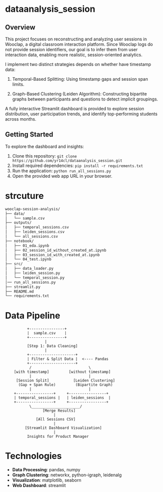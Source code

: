 # dataanalysis_session
## Overview
This project focuses on reconstructing and analyzing user sessions in Wooclap, a digital classroom interaction platform. Since Wooclap logs do not provide session identifiers, our goal is to infer them from user interaction data, enabling more realistic, session-oriented analytics.

I implement two distinct strategies depends on whether have timestamp data:

  1. Temporal-Based Splitting: Using timestamp gaps and session span limits.

  2. Graph-Based Clustering (Leiden Algorithm): Constructing bipartite graphs between participants and questions to detect implicit groupings.

A fully interactive Streamlit dashboard is provided to explore session distribution, user participation trends, and identify top-performing students across months. 


## Getting Started

To explore the dashboard and insights:

1. Clone this repository:
    ```git clone https://github.com/yr14cl/dataanalysis_session.git```
2. Install required dependencies:
    ```pip install -r requirements.txt```
3. Run the application:
    ```python run_all_sessions.py```
4. Open the provided web app URL in your browser.
   
# strcuture 
```bash
wooclap-session-analysis/
├── data/                     
│   └── sample.csv
├── outputs/
│   ├── temporal_sessions.csv
│   ├── leiden_sessions.csv
│   └── all_sessions.csv
├── notebook/
│   ├── 01_eda.ipynb            
│   ├── 02_session_id_without_created_at.ipynb
│   ├── 03_session_id_with_created_at.ipynb  
│   └── 04_test.ipynb  
├── src/                      
│   ├── data_loader.py         
│   ├── leiden_session.py         
│   └── temporal_session.py  
│── run_all_sessions.py
├── streamlit.py        
├── README.md                
└── requirements.txt          
```
# Data Pipeline 

```
          +----------------+                 
          |  sample.csv    |                  
          +----------------+                 
                  |                                
          [Step 1: Data Cleaning]                   
                  |                                
          +---------------------+         
          | Filter & Split Data |  <---- Pandas                    
          +---------------------+         
           /                          \       
    [with timestamp]         [without timestamp]     
           |                          |        
     [Session Split]           [Leiden Clustering]    
      (Gap + Span Rule)         (Bipartite Graph)    
           |                          |
    +-----------------+     +-----------------+     
    | temporal_sessions |   | leiden_sessions  |    
    +-----------------+     +-----------------+     
           \______________________/                
                 [Merge Results]                    
                      |                             
              [All Sessions CSV]                    
                      |                             
         [Streamlit Dashboard Visualization]         
                      |                             
          Insights for Product Manager
``` 
# Technologies
- **Data Processing**: pandas, numpy
- **Graph Clustering**: networkx, python-igraph, leidenalg
- **Visualization**: matplotlib, seaborn
- **Web Dashboard**: streamlit
